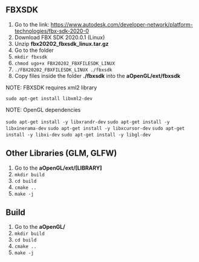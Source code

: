 ## FBXSDK
1. Go to the link:  https://www.autodesk.com/developer-network/platform-technologies/fbx-sdk-2020-0
2. Download FBX SDK 2020.0.1 (Linux)
3. Unzip **fbx20202_fbxsdk_linux.tar.gz**
4. Go to the folder
5. `mkdir fbxsdk`
6. `chmod ugo+x FBX20202_FBXFILESDK_LINUX`
7. `./FBX20202_FBXFILESDK_LINUX ./fbxsdk`
8. Copy files inside the folder **./fbxsdk** into the **aOpenGL/ext/fbxsdk**

NOTE: FBXSDK requires xml2 library

`sudo apt-get install libxml2-dev`

NOTE: OpenGL dependencies

`sudo apt-get install -y libxrandr-dev`
`sudo apt-get install -y libxinerama-dev`
`sudo apt-get install -y libxcursor-dev`
`sudo apt-get install -y libxi-dev`
`sudo apt-get install -y libgl-dev`

## Other Libraries (GLM, GLFW)
1. Go to the **aOpenGL/ext/[LIBRARY]**
2. `mkdir build`
3. `cd build`
4. `cmake ..`
5. `make -j`

## Build
1. Go to the **aOpenGL/**
2. `mkdir build`
3. `cd build`
4. `cmake ..`
5. `make -j`
